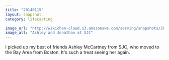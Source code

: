 ```yaml
---
title: "20140115"
layout: snapshot
category: lifecasting

image_url: "http://wikichen-cloud.s3.amazonaws.com/serving/snapshots/2014/20140115-ashley-jonathan-sjc.jpg"
image_alt: "Ashley and Jonathan at SJC"
---
```


I picked up my best of friends Ashley McCartney from SJC, who moved to the Bay Area from Boston. It's such a treat seeing her again.
